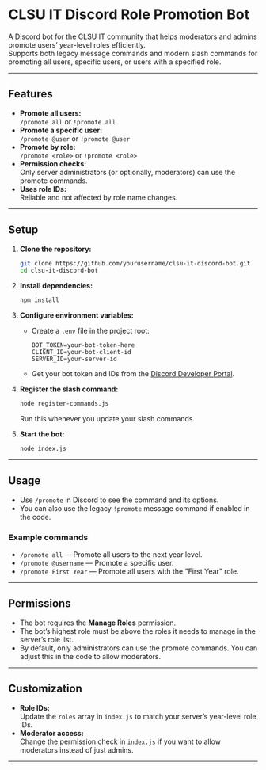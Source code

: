 # CLSU IT Discord Role Promotion Bot

A Discord bot for the CLSU IT community that helps moderators and admins promote users’ year-level roles efficiently.  
Supports both legacy message commands and modern slash commands for promoting all users, specific users, or users with a specified role.

---

## Features

- **Promote all users:**  
  `/promote all` or `!promote all`
- **Promote a specific user:**  
  `/promote @user` or `!promote @user`
- **Promote by role:**  
  `/promote <role>` or `!promote <role>`
- **Permission checks:**  
  Only server administrators (or optionally, moderators) can use the promote commands.
- **Uses role IDs:**  
  Reliable and not affected by role name changes.

---

## Setup

1. **Clone the repository:**
   ```sh
   git clone https://github.com/yourusername/clsu-it-discord-bot.git
   cd clsu-it-discord-bot
   ```

2. **Install dependencies:**
   ```sh
   npm install
   ```

3. **Configure environment variables:**
   - Create a `.env` file in the project root:
     ```
     BOT_TOKEN=your-bot-token-here
     CLIENT_ID=your-bot-client-id
     SERVER_ID=your-server-id
     ```
   - Get your bot token and IDs from the [Discord Developer Portal](https://discord.com/developers/applications).

4. **Register the slash command:**
   ```sh
   node register-commands.js
   ```
   Run this whenever you update your slash commands.

5. **Start the bot:**
   ```sh
   node index.js
   ```

---

## Usage

- Use `/promote` in Discord to see the command and its options.
- You can also use the legacy `!promote` message command if enabled in the code.

### Example commands

- `/promote all` — Promote all users to the next year level.
- `/promote @username` — Promote a specific user.
- `/promote First Year` — Promote all users with the "First Year" role.

---

## Permissions

- The bot requires the **Manage Roles** permission.
- The bot’s highest role must be above the roles it needs to manage in the server’s role list.
- By default, only administrators can use the promote commands. You can adjust this in the code to allow moderators.

---

## Customization

- **Role IDs:**  
  Update the `roles` array in `index.js` to match your server’s year-level role IDs.
- **Moderator access:**  
  Change the permission check in `index.js` if you want to allow moderators instead of just admins.

---
